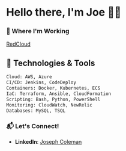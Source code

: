 # Hello there, I'm Joe 🧑‍🦰

### 💼 Where I'm Working 
[RedCloud](https://www.linkedin.com/company/redcloud-technologies-ltd/mycompany/)


## 🧰 Technologies & Tools

```bash
Cloud: AWS, Azure
CI/CD: Jenkins, CodeDeploy
Containers: Docker, Kubernetes, ECS
IaC: Terraform, Ansible, CloudFormation
Scripting: Bash, Python, PowerShell
Monitoring: CloudWatch, NewRelic
Databases: MySQL, TSQL
```

### 📬 Let's Connect!

- **LinkedIn**: [Joseph Coleman](https://www.linkedin.com/in/joseph-coleman-073541233/)
